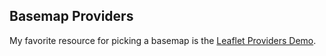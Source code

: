 ## Basemap Providers

My favorite resource for picking a basemap is the [Leaflet Providers Demo](https://leaflet-extras.github.io/leaflet-providers/preview/).